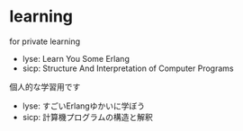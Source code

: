 # learning
for private learning

* lyse: Learn You Some Erlang 
* sicp: Structure And Interpretation of Computer Programs

個人的な学習用です

* lyse: すごいErlangゆかいに学ぼう
* sicp: 計算機プログラムの構造と解釈
